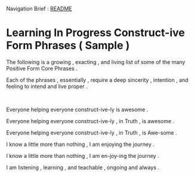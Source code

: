 Navigation Brief : [README](README.md)

# Learning In Progress Construct-ive Form Phrases ( Sample )

The following is a growing , exacting , and living list of some of the many Positive Form Core Phrases .

Each of the phrases , essentially , require a deep sincerity , intention , and feeling to intend and live proper .

<br />

Everyone helping everyone construct-ive-ly is awesome .

Everyone helping everyone construct-ive-ly , in Truth , is awesome .

Everyone helping everyone construct-ive-ly , in Truth , is Awe-some .

I know a little more than nothing , I am enjoying the journey .

I know a little more than nothing , I am en-joy-ing the journey .

I am listening , learning , and teachable , ongoing and always .
